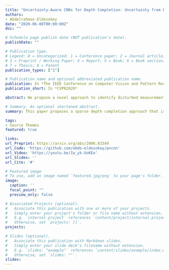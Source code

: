 ```yaml
---
title: "Uncertainty-Aware CNNs for Depth Completion: Uncertainty from Beginning to End"
authors:
- Abdelrahman Eldesokey
date: "2020-06-08T00:00:00Z"
doi: ""

# Schedule page publish date (NOT publication's date).
publishDate: ""

# Publication type.
# Legend: 0 = Uncategorized; 1 = Conference paper; 2 = Journal article;
# 3 = Preprint / Working Paper; 4 = Report; 5 = Book; 6 = Book section;
# 7 = Thesis; 8 = Patent
publication_types: ["1"]

# Publication name and optional abbreviated publication name.
publication: In *The IEEE Conference on Computer Vision and Pattern Recognition*
publication_short: In *CVPR2020*

abstract: We propose a novel approach to identify disturbed measurements in the input by learning an input confidence estimator in a self-supervised manner based on the normalized convolutional neural networks (NCNNs). Further, we propose a probabilistic version of NCNNs that produces a statistically meaningful uncertainty measure for the final prediction. When we evaluate our approach on the KITTI dataset for depth completion, we outperform all the existing Bayesian Deep Learning approaches in terms of prediction accuracy, quality of the uncertainty measure, and the computational efficiency. Moreover, our small network with 670k parameters performs on-par with conventional approaches with millions of parameters. These results give strong evidence that separating the network into parallel uncertainty and prediction streams leads to state-of-the-art performance with accurate uncertainty estimates. 

# Summary. An optional shortened abstract.
summary: This paper proposes a sparse depth completion approach that is uncertainty-aware. We propose a novel paradigm of learning the uncertainty of the input and propagate it through the network until the final output. Our approach can be used with other sparse problems such as sparse optical flow and time-of-flight rectification.

tags:
- Source Themes
featured: true

links:
url_Preprint: https://arxiv.org/abs/2006.03349
url_Code: 'https://github.com/abdo-eldesokey/pncnn'
url_Video: 'https://youtu.be/Iw_yk-UoKEo'
url_Slides: ''
url_Cite: '#'

# Featured image
# To use, add an image named `featured.jpg/png` to your page's folder. 
image:
  caption: ''
  focal_point: ""
  preview_only: false

# Associated Projects (optional).
#   Associate this publication with one or more of your projects.
#   Simply enter your project's folder or file name without extension.
#   E.g. `internal-project` references `content/project/internal-project/index.md`.
#   Otherwise, set `projects: []`.
projects:

# Slides (optional).
#   Associate this publication with Markdown slides.
#   Simply enter your slide deck's filename without extension.
#   E.g. `slides: "example"` references `content/slides/example/index.md`.
#   Otherwise, set `slides: ""`.
slides: 
---
```

